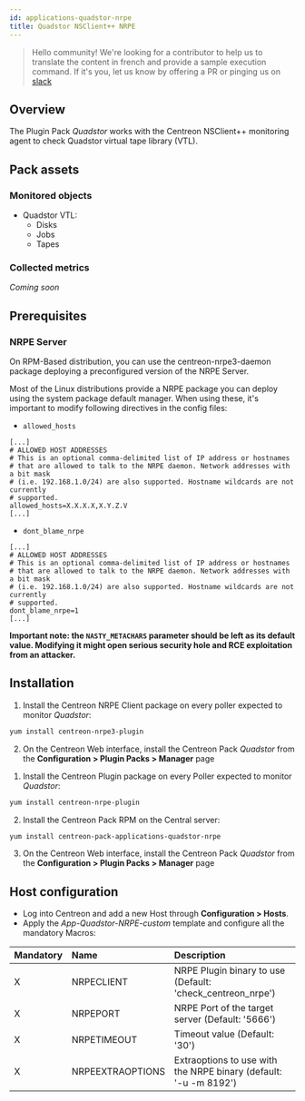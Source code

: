 ```yaml
---
id: applications-quadstor-nrpe
title: Quadstor NSClient++ NRPE
---
```


> Hello community! We're looking for a contributor to help us to translate the 
content in french and provide a sample execution command. If it's you, let us 
know by offering a PR or pinging us on [slack](https://centreon.slack.com)

## Overview

The Plugin Pack *Quadstor* works with the Centreon NSClient++ monitoring
agent to check Quadstor virtual tape library (VTL). 

## Pack assets

### Monitored objects

* Quadstor VTL:
    * Disks
    * Jobs 
    * Tapes

### Collected metrics

*Coming soon* 

## Prerequisites

### NRPE Server

On RPM-Based distribution, you can use the centreon-nrpe3-daemon package deploying 
a preconfigured version of the NRPE Server. 

Most of the Linux distributions provide a NRPE package you can deploy using the system
package default manager. When using these, it's important to modify following directives
in the config files: 

* `allowed_hosts`

```shell
[...]
# ALLOWED HOST ADDRESSES
# This is an optional comma-delimited list of IP address or hostnames
# that are allowed to talk to the NRPE daemon. Network addresses with a bit mask
# (i.e. 192.168.1.0/24) are also supported. Hostname wildcards are not currently
# supported.
allowed_hosts=X.X.X.X,X.Y.Z.V
[...]
```

* `dont_blame_nrpe`

```shell
[...]
# ALLOWED HOST ADDRESSES
# This is an optional comma-delimited list of IP address or hostnames
# that are allowed to talk to the NRPE daemon. Network addresses with a bit mask
# (i.e. 192.168.1.0/24) are also supported. Hostname wildcards are not currently
# supported.
dont_blame_nrpe=1
[...]
```

**Important note: the `NASTY_METACHARS` parameter should be left as its default value.
Modifying it might open serious security hole and RCE exploitation from an attacker.** 

## Installation 

<!--DOCUSAURUS_CODE_TABS-->

<!--Online IMP Licence & IT-100 Editions-->

1. Install the Centreon NRPE Client package on every poller expected to monitor *Quadstor*:

```bash
yum install centreon-nrpe3-plugin
```

2. On the Centreon Web interface, install the Centreon Pack *Quadstor* 
from the **Configuration > Plugin Packs > Manager** page

<!--Offline IMP License-->

1. Install the Centreon Plugin package on every Poller expected to monitor *Quadstor*:

```bash
yum install centreon-nrpe-plugin
```

2. Install the Centreon Pack RPM on the Central server:

```bash
yum install centreon-pack-applications-quadstor-nrpe
```

3. On the Centreon Web interface, install the Centreon Pack *Quadstor* 
from the **Configuration > Plugin Packs > Manager** page

<!--END_DOCUSAURUS_CODE_TABS-->

## Host configuration

* Log into Centreon and add a new Host through **Configuration > Hosts**.
* Apply the *App-Quadstor-NRPE-custom* template and configure all the mandatory Macros:

| Mandatory | Name             | Description                                                      |
|:----------|:-----------------|:---------------------------------------------------------------- |
| X         | NRPECLIENT       | NRPE Plugin binary to use (Default: 'check_centreon_nrpe')       |
| X         | NRPEPORT         | NRPE Port of the target server (Default: '5666')                 |
| X         | NRPETIMEOUT      | Timeout value (Default: '30')                                    |
| X         | NRPEEXTRAOPTIONS | Extraoptions to use with the NRPE binary (default: '-u -m 8192') |